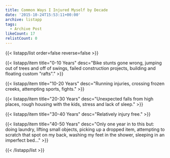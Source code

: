 ```yaml
---
title: Common Ways I Injured Myself by Decade
date: '2015-10-24T15:53:11+00:00'
archive: listapp
tags: 
  - Archive Post
likeCount: 17
relistCount: 0
---
```



{{< listapp/list order=false reverse=false >}}

   {{< listapp/item title="0-10 Years"
      desc="Bike stunts gone wrong, jumping out of trees and off of swings, failed construction projects, building and floating custom \"rafts\"." >}}

   {{< listapp/item title="10-20 Years"
      desc="Running injuries, crossing frozen creeks, attempting sports, fights." >}}

   {{< listapp/item title="20-30 Years"
      desc="Unexpected falls from high places, rough housing with the kids, stress and lack of sleep." >}}

   {{< listapp/item title="30-40 Years"
      desc="Relatively injury free." >}}

   {{< listapp/item title="40-50 Years"
      desc="Only one year in to this but: doing laundry, lifting small objects, picking up a dropped item, attempting to scratch that spot on my back, washing my feet in the shower, sleeping in an imperfect bed…" >}}

{{< /listapp/list >}}
